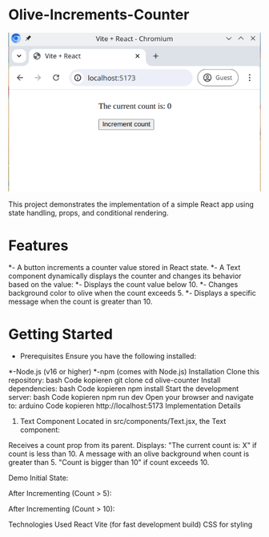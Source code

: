 # Olive-Increments-Counter


![Screnshoot](https://github.com/Ammar-Alkhalidi/Olive-Counter/blob/main/reference.gif)

This project demonstrates the implementation of a simple React app using state handling, props, and conditional rendering.


# Features
*- A button increments a counter value stored in React state.
*- A Text component dynamically displays the counter and changes its behavior based on the value:
*- Displays the count value below 10.
*- Changes background color to olive when the count exceeds 5.
*- Displays a specific message when the count is greater than 10.



# Getting Started
- Prerequisites
Ensure you have the following installed:

*-Node.js (v16 or higher)
*-npm (comes with Node.js)
Installation
Clone this repository:
bash
Code kopieren
git clone <repository-url>
cd olive-counter
Install dependencies:
bash
Code kopieren
npm install
Start the development server:
bash
Code kopieren
npm run dev
Open your browser and navigate to:
arduino
Code kopieren
http://localhost:5173
Implementation Details
1. Text Component
Located in src/components/Text.jsx, the Text component:

Receives a count prop from its parent.
Displays:
"The current count is: X" if count is less than 10.
A message with an olive background when count is greater than 5.
"Count is bigger than 10" if count exceeds 10.

Demo
Initial State:

After Incrementing (Count > 5):

After Incrementing (Count > 10):

Technologies Used
React
Vite (for fast development build)
CSS for styling
